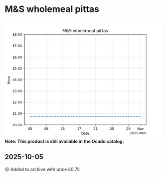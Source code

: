 # M&S wholemeal pittas
![](charts/product-510734011.png)
**Note: This product is still available in the Ocado catalog.**
## 2025-10-05
🟡 Added to archive with price £0.75